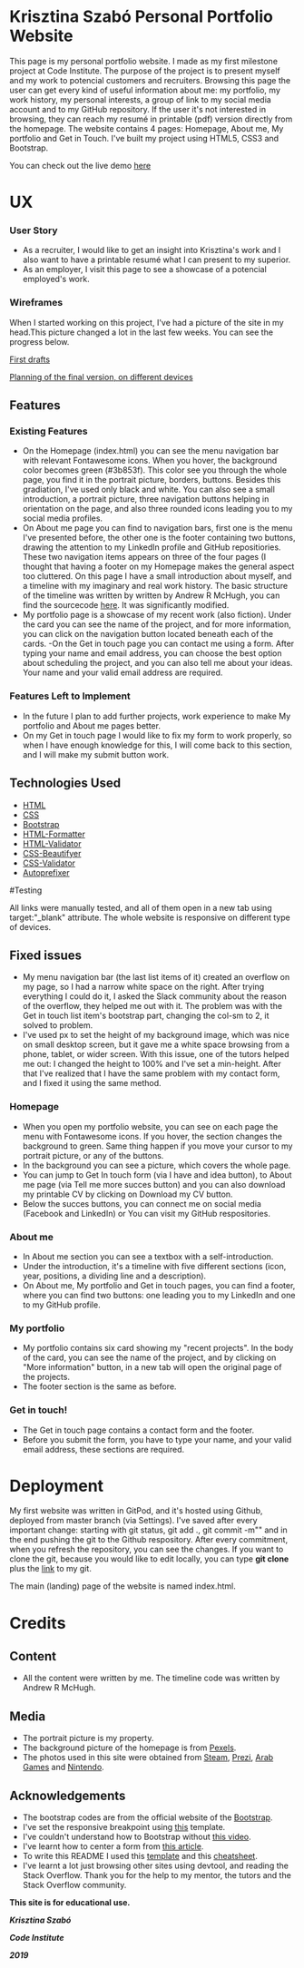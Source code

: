 # Krisztina Szabó Personal Portfolio Website
This page is my personal portfolio website. I made as my first milestone project at Code Institute.
The purpose of the project is to present myself and my work to potencial customers and recruiters.
Browsing this page the user can get every kind of useful information about me: my portfolio, my work history, my personal interests, a group of link to my social media account and to my GitHub repository. If the user it's not interested in browsing, they can reach my resumé in printable (pdf) version directly from the homepage.
The website contains 4 pages: Homepage, About me, My portfolio and Get in Touch. I've built my project using HTML5, CSS3 and Bootstrap.

You can check out the live demo [here](https://krisztinatxt.github.io/first-milestone-project/)


# UX
### User Story

* As a recruiter, I would like to get an insight into Krisztina's work and I also want to have a printable resumé what I can present to my superior.
* As an employer, I visit this page to see a showcase of a potencial employed's work. </li>

### Wireframes
 When I started working on this project, I've had a picture of the site in my head.This picture changed a lot in the last few weeks. You can see the progress below.

[First drafts ](https://github.com/krisztinatxt/first-milestone-project/tree/master/wireframes/first)

[Planning of the final version, on different devices](https://github.com/krisztinatxt/first-milestone-project/tree/master/wireframes/modified)

## Features
### Existing Features

- On the Homepage (index.html) you can see the menu navigation bar with relevant Fontawesome icons. When you hover, the background color becomes green (#3b853f). This color see you through the whole page, you find it in the portrait picture,  borders, buttons. Besides this gradiation, I've used only black and white.
You can also see a small introduction, a portrait picture, three navigation buttons helping in orientation on the page, and also three rounded icons leading you to my social media profiles.
- On About me page you can find to navigation bars, first one is the menu I've presented before, the other one is the footer containing two buttons, drawing the attention to my LinkedIn profile and GitHub repositiories. These two navigation items appears on three of the four pages (I thought that having a footer on my Homepage makes the general aspect too cluttered.
On this page I have a small introduction about myself, and a timeline with my imaginary and real work history. The basic structure of the timeline was written by written by Andrew R McHugh, you can find the sourcecode [here](https://codepen.io/armthethinker/pen/nEtke).
 It was significantly modified.
- My portfolio page is a showcase of my recent work (also fiction). Under the card you can see the name of the project, and for more information, you can click on the navigation button located beneath each of the cards.
-On the Get in touch page you can contact me using a form. After typing your name and email address, you can choose the best option about scheduling the project, and you can also tell me about your ideas.
Your name and your valid email address are required.  

### Features Left to Implement

- In the future I plan to add further projects, work experience to make My portfolio and About me pages better. 
- On my Get in touch page I would like to fix my form to work properly, so when I have enough knowledge for this, I will come back to this section, and I will make my submit button work. 

## Technologies Used

- [HTML](https://en.wikipedia.org/wiki/HTML5)
- [CSS](https://en.wikipedia.org/wiki/Cascading_Style_Sheets)
- [Bootstrap](https://getbootstrap.com/)
- [HTML-Formatter](https://htmlformatter.com/)
- [HTML-Validator](https://validator.w3.org/)
- [CSS-Beautifyer](https://www.freeformatter.com/css-beautifier.html)
- [CSS-Validator](https://validator.w3.org/)
- [Autoprefixer](https://autoprefixer.github.io/)

#Testing

All links were manually tested, and all of them open in a new tab using target:"_blank" attribute.
The whole website is responsive on different type of devices.

## Fixed issues

- My menu navigation bar (the last list items of it) created an overflow on my page, so I had a narrow white space on the right. After trying everything I could do it, I asked the Slack community about the reason of the overflow, they helped me out with it. The problem was with the Get in touch list item's bootstrap part, changing the col-sm to 2, it solved to problem.
- I've used px to set the height of my background image, which was nice on small desktop screen, but it gave me a white space browsing from a phone, tablet, or wider screen. With this issue, one of the tutors helped me out: I changed the height to 100% and I've set a min-height. After that I've realized that I have the same problem with my contact form, and I fixed it using the same method.

### Homepage

- When you open my portfolio website, you can see on each page the menu with Fontawesome icons. If you hover, the section changes the background to green. Same thing happen if you move your cursor to my portrait picture, or any of the buttons.
- In the background you can see a picture, which covers the whole page. 
- You can jump to Get In touch form (via I have and idea button), to About me page (via Tell me more succes button) and you can also download my printable CV by clicking on Download my CV button.
- Below the succes buttons, you can connect me on social media (Facebook and LinkedIn) or You can visit my GitHub respositories.



### About me

- In About me section you can see a textbox with a self-introduction.
- Under the introduction, it's a timeline with five different sections (icon, year, positions, a dividing line and a description). 
- On About me, My portfolio and Get in touch pages, you can find a footer, where you can find two buttons: one leading you to my LinkedIn and one to my GitHub profile.

### My portfolio
 - My portfolio contains six card showing my "recent projects". In the body of the card, you can see the name of the project, and by clicking on "More information" button, in a new tab will open the original page of the projects.
 - The footer section is the same as before.

### Get in touch!
 - The Get in touch page contains a contact form and the footer.
 - Before you submit the form, you have to type your name, and your valid email address, these sections are required.

# Deployment

My first website was written in GitPod, and it's hosted using Github, deployed from master branch (via Settings). I've saved after every important change: starting with git status, git add ., git commit -m"" and in the end pushing the git to the Github respository.
After every commitment, when you refresh the repository, you can see the changes. 
If you want to clone the git, because you would like to edit locally, you can type **git clone** plus the [link](https://github.com/krisztinatxt/first-milestone-project) to my git.

The main (landing) page of the website is named index.html. 


# Credits


## Content

- All the content were written by me. The timeline code was written by Andrew R McHugh.  

## Media

 - The portrait picture is my property. 
 - The background picture of the homepage is from [Pexels](https://www.pexels.com/photo/gray-laptop-computer-showing-html-codes-in-shallow-focus-photography-160107/). 
 - The photos used in this site were obtained from [Steam](https://store.steampowered.com/), [Prezi](http://prezi.com), [Arab Games](https://www.ar-gamez.com/planetbase/) and [Nintendo](https://www.nintendo.nl/Games/Nintendo-Switch-download-software/Machinarium-1464925.html).


 
## Acknowledgements
- The bootstrap codes are from the official website of the [Bootstrap](https://getbootstrap.com/).
- I've set the responsive breakpoint using [this](https://gist.github.com/EmranAhmed/8044351) template. 
- I've couldn't understand how to Bootstrap without [this video](https://www.youtube.com/watch?v=zDpCejbl1sU&amp;feature=youtu.be).
- I've learnt how to center a form from [this article](https://stackoverflow.com/questions/20853066/how-to-center-form-in-bootstrap-3).
- To write this README I used this [template](https://github.com/Code-Institute-Solutions/readme-template) and this [cheatsheet](https://github.com/adam-p/markdown-here/wiki/Markdown-Cheatsheet).
- I've learnt a lot just browsing other sites using devtool, and reading the Stack Overflow. Thank you for the help to my mentor, the tutors and the Stack Overflow community. 



**This site is for educational use.**

***Krisztina Szabó***

***Code Institute*** 

***2019***